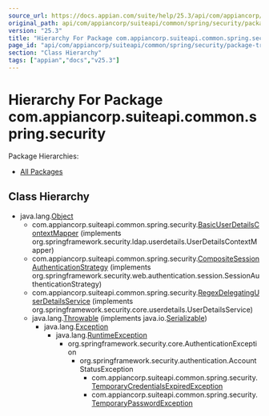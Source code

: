 ```yaml
---
source_url: https://docs.appian.com/suite/help/25.3/api/com/appiancorp/suiteapi/common/spring/security/package-tree.html
original_path: api/com/appiancorp/suiteapi/common/spring/security/package-tree.html
version: "25.3"
title: "Hierarchy For Package com.appiancorp.suiteapi.common.spring.security"
page_id: "api/com/appiancorp/suiteapi/common/spring/security/package-tree"
section: "Class Hierarchy"
tags: ["appian","docs","v25.3"]
---
```



# Hierarchy For Package com.appiancorp.suiteapi.common.spring.security

Package Hierarchies:

-   [All Packages](../../../../../../overview-tree.html)

## Class Hierarchy

-   java.lang.[Object](https://docs.oracle.com/en/java/javase/17/docs/api/java.base/java/lang/Object.html "class or interface in java.lang")
    -   com.appiancorp.suiteapi.common.spring.security.[BasicUserDetailsContextMapper](BasicUserDetailsContextMapper.html "class in com.appiancorp.suiteapi.common.spring.security") (implements org.springframework.security.ldap.userdetails.UserDetailsContextMapper)
    -   com.appiancorp.suiteapi.common.spring.security.[CompositeSessionAuthenticationStrategy](CompositeSessionAuthenticationStrategy.html "class in com.appiancorp.suiteapi.common.spring.security") (implements org.springframework.security.web.authentication.session.SessionAuthenticationStrategy)
    -   com.appiancorp.suiteapi.common.spring.security.[RegexDelegatingUserDetailsService](RegexDelegatingUserDetailsService.html "class in com.appiancorp.suiteapi.common.spring.security") (implements org.springframework.security.core.userdetails.UserDetailsService)
    -   java.lang.[Throwable](https://docs.oracle.com/en/java/javase/17/docs/api/java.base/java/lang/Throwable.html "class or interface in java.lang") (implements java.io.[Serializable](https://docs.oracle.com/en/java/javase/17/docs/api/java.base/java/io/Serializable.html "class or interface in java.io"))
        -   java.lang.[Exception](https://docs.oracle.com/en/java/javase/17/docs/api/java.base/java/lang/Exception.html "class or interface in java.lang")
            -   java.lang.[RuntimeException](https://docs.oracle.com/en/java/javase/17/docs/api/java.base/java/lang/RuntimeException.html "class or interface in java.lang")
                -   org.springframework.security.core.AuthenticationException
                    -   org.springframework.security.authentication.AccountStatusException
                        -   com.appiancorp.suiteapi.common.spring.security.[TemporaryCredentialsExpiredException](TemporaryCredentialsExpiredException.html "class in com.appiancorp.suiteapi.common.spring.security")
                        -   com.appiancorp.suiteapi.common.spring.security.[TemporaryPasswordException](TemporaryPasswordException.html "class in com.appiancorp.suiteapi.common.spring.security")